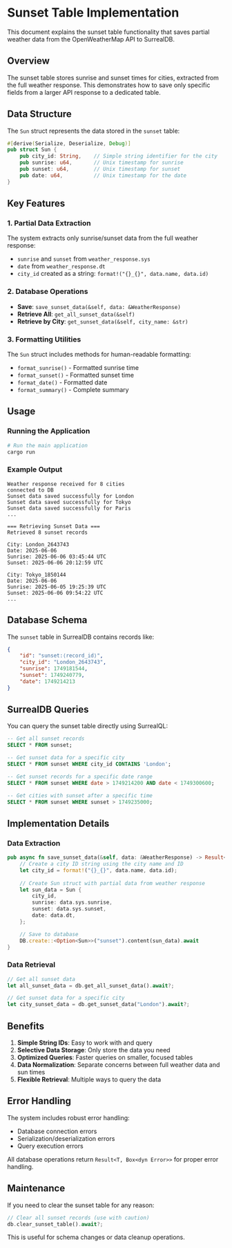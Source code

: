 # Sunset Table Implementation

This document explains the sunset table functionality that saves partial weather data from the OpenWeatherMap API to SurrealDB.

## Overview

The sunset table stores sunrise and sunset times for cities, extracted from the full weather response. This demonstrates how to save only specific fields from a larger API response to a dedicated table.

## Data Structure

The `Sun` struct represents the data stored in the `sunset` table:

```rust
#[derive(Serialize, Deserialize, Debug)]
pub struct Sun {
    pub city_id: String,    // Simple string identifier for the city
    pub sunrise: u64,       // Unix timestamp for sunrise
    pub sunset: u64,        // Unix timestamp for sunset
    pub date: u64,          // Unix timestamp for the date
}
```

## Key Features

### 1. Partial Data Extraction
The system extracts only sunrise/sunset data from the full weather response:
- `sunrise` and `sunset` from `weather_response.sys`
- `date` from `weather_response.dt`
- `city_id` created as a string: `format!("{}_{}", data.name, data.id)`

### 2. Database Operations
- **Save**: `save_sunset_data(&self, data: &WeatherResponse)`
- **Retrieve All**: `get_all_sunset_data(&self)`
- **Retrieve by City**: `get_sunset_data(&self, city_name: &str)`

### 3. Formatting Utilities
The `Sun` struct includes methods for human-readable formatting:
- `format_sunrise()` - Formatted sunrise time
- `format_sunset()` - Formatted sunset time
- `format_date()` - Formatted date
- `format_summary()` - Complete summary

## Usage

### Running the Application

```bash
# Run the main application
cargo run
```

### Example Output

```
Weather response received for 8 cities
connected to DB
Sunset data saved successfully for London
Sunset data saved successfully for Tokyo
Sunset data saved successfully for Paris
...

=== Retrieving Sunset Data ===
Retrieved 8 sunset records

City: London_2643743
Date: 2025-06-06
Sunrise: 2025-06-06 03:45:44 UTC
Sunset: 2025-06-06 20:12:59 UTC

City: Tokyo_1850144
Date: 2025-06-06
Sunrise: 2025-06-05 19:25:39 UTC
Sunset: 2025-06-06 09:54:22 UTC
...
```

## Database Schema

The `sunset` table in SurrealDB contains records like:

```json
{
    "id": "sunset:⟨record_id⟩",
    "city_id": "London_2643743",
    "sunrise": 1749181544,
    "sunset": 1749240779,
    "date": 1749214213
}
```

## SurrealDB Queries

You can query the sunset table directly using SurrealQL:

```sql
-- Get all sunset records
SELECT * FROM sunset;

-- Get sunset data for a specific city
SELECT * FROM sunset WHERE city_id CONTAINS 'London';

-- Get sunset records for a specific date range
SELECT * FROM sunset WHERE date > 1749214200 AND date < 1749300600;

-- Get cities with sunset after a specific time
SELECT * FROM sunset WHERE sunset > 1749235000;
```

## Implementation Details

### Data Extraction

```rust
pub async fn save_sunset_data(&self, data: &WeatherResponse) -> Result<(), Box<dyn Error>> {
    // Create a city ID string using the city name and ID
    let city_id = format!("{}_{}", data.name, data.id);
    
    // Create Sun struct with partial data from weather response
    let sun_data = Sun {
        city_id,
        sunrise: data.sys.sunrise,
        sunset: data.sys.sunset,
        date: data.dt,
    };

    // Save to database
    DB.create::<Option<Sun>>("sunset").content(sun_data).await
}
```

### Data Retrieval

```rust
// Get all sunset data
let all_sunset_data = db.get_all_sunset_data().await?;

// Get sunset data for a specific city
let city_sunset_data = db.get_sunset_data("London").await?;
```

## Benefits

1. **Simple String IDs**: Easy to work with and query
2. **Selective Data Storage**: Only store the data you need
3. **Optimized Queries**: Faster queries on smaller, focused tables
4. **Data Normalization**: Separate concerns between full weather data and sun times
5. **Flexible Retrieval**: Multiple ways to query the data

## Error Handling

The system includes robust error handling:
- Database connection errors
- Serialization/deserialization errors
- Query execution errors

All database operations return `Result<T, Box<dyn Error>>` for proper error handling.

## Maintenance

If you need to clear the sunset table for any reason:

```rust
// Clear all sunset records (use with caution)
db.clear_sunset_table().await?;
```

This is useful for schema changes or data cleanup operations.